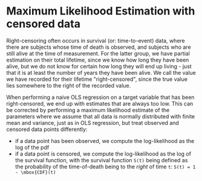 # Maximum Likelihood Estimation with censored data

Right-censoring often occurs in survival (or: time-to-event) data, where there
are subjects whose time of death is observed, and subjects who are still alive
at the time of measurement. For the latter group, we have partial estimation on
their total lifetime, since we know how long they have been alive, but we do
not know for certain how long they will end up living - just that it is at
least the number of years they have been alive. We call the value we have
recorded for their lifetime "right-censored", since the true value lies
somewhere to the right of the recorded value.

When performing a naive OLS regression on a target variable that has been
right-censored, we end up with estimates that are always too low. This can be
corrected by performing a maximum likelihood estimate of the parameters where
we assume that all data is normally distributed with finite mean and variance,
just as in OLS regression, but treat observed and censored data points
differently:
 - if a data point has been observed, we compute the log-likelihood as the log
   of the pdf
 - if a data point is censored, we compute the log-likelihood as the log of the
   survival function, with the survival function `S(t)` being defined as the
   probability of the time-of-death being to the _right_ of time `t`:
   ```S(t) = 1 - \mbox{CDF}(t)```
